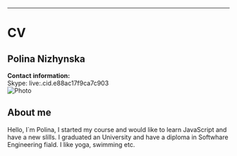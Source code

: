 ____________________________________________________________________


# CV


## Polina Nizhynska
**Contact information:** <br/>
Skype: live:.cid.e88ac17f9ca7c903 <br/>
![](https://media.licdn.com/dms/image/D4D03AQEY4AEL28L6ew/profile-displayphoto-shrink_400_400/0/1685401744152?e=1693440000&v=beta&t=ez-JVcBvEgEaeGjqhGISPZbdeGHZEH010WUFndIfN-4 "Photo")

## About me 

Hello, I`m Polina, I started my course and would like to learn JavaScript and have a new slills. I graduated an University and have a diploma in Softwhare Engineering fiald. I like yoga, swimming etc.
